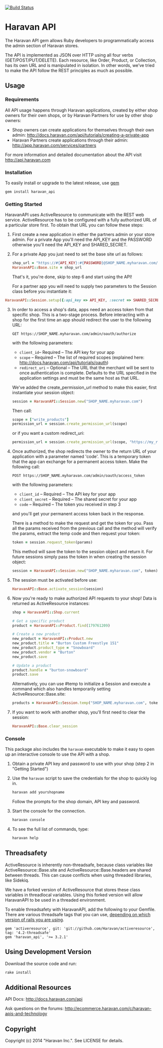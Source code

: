[![Build Status](https://travis-ci.org/Haravan/haravan_api.svg?branch=master)](https://travis-ci.org/Haravan/haravan_api)
# Haravan API

The Haravan API gem allows Ruby developers to programmatically access the admin section of Haravan stores.

The API is implemented as JSON over HTTP using all four verbs (GET/POST/PUT/DELETE). Each resource, like Order, Product, or Collection, has its own URL and is manipulated in isolation. In other words, we’ve tried to make the API follow the REST principles as much as possible.

## Usage

### Requirements

All API usage happens through Haravan applications, created by either shop owners for their own shops, or by Haravan Partners for use by other shop owners:

* Shop owners can create applications for themselves through their own admin: http://docs.haravan.com/api/tutorials/creating-a-private-app
* Haravan Partners create applications through their admin: http://app.haravan.com/services/partners

For more information and detailed documentation about the API visit http://api.haravan.com

### Installation

To easily install or upgrade to the latest release, use [gem](http://rubygems.org/)

```bash
gem install haravan_api
```

### Getting Started

HaravanAPI uses ActiveResource to communicate with the REST web service. ActiveResource has to be configured with a fully authorized URL of a particular store first. To obtain that URL you can follow these steps:

1. First create a new application in either the partners admin or your store admin. For a private App you'll need the API_KEY and the PASSWORD otherwise you'll need the API_KEY and SHARED_SECRET.

2. For a private App you just need to set the base site url as follows:

   ```ruby
   shop_url = "https://#{API_KEY}:#{PASSWORD}@SHOP_NAME.myharavan.com/admin"
   HaravanAPI::Base.site = shop_url
   ```

   That's it, you're done, skip to step 6 and start using the API!

   For a partner app you will need to supply two parameters to the Session class before you instantiate it:

  ```ruby
  HaravanAPI::Session.setup({:api_key => API_KEY, :secret => SHARED_SECRET})
  ```

3. In order to access a shop's data, apps need an access token from that specific shop. This is a two-stage process. Before interacting with a shop for the first time an app should redirect the user to the following URL:

   ```
   GET https://SHOP_NAME.myharavan.com/admin/oauth/authorize
   ```

   with the following parameters:

   * ``client_id``– Required – The API key for your app
   * ``scope`` – Required – The list of required scopes (explained here: http://docs.haravan.com/api/tutorials/oauth)
   * ``redirect_uri`` – Optional – The URL that the merchant will be sent to once authentication is complete. Defaults to the URL specified in the application settings and must be the same host as that URL.

   We've added the create_permission_url method to make this easier, first instantiate your session object:

   ```ruby
   session = HaravanAPI::Session.new("SHOP_NAME.myharavan.com")
   ```

   Then call:

   ```ruby
   scope = ["write_products"]
   permission_url = session.create_permission_url(scope)
   ```

   or if you want a custom redirect_uri:

   ```ruby
   permission_url = session.create_permission_url(scope, "https://my_redirect_uri.com")
   ```

4. Once authorized, the shop redirects the owner to the return URL of your application with a parameter named 'code'. This is a temporary token that the app can exchange for a permanent access token. Make the following call:

   ```
   POST https://SHOP_NAME.myharavan.com/admin/oauth/access_token
   ```

   with the following parameters:

   * ``client_id`` – Required – The API key for your app
   * ``client_secret`` – Required – The shared secret for your app
   * ``code`` – Required – The token you received in step 3

   and you'll get your permanent access token back in the response.

   There is a method to make the request and get the token for you. Pass
   all the params received from the previous call and the method will verify
   the params, extract the temp code and then request your token:

   ```ruby
   token = session.request_token(params)
   ```

   This method will save the token to the session object and return it. For future sessions simply pass the token in when creating the session object:

   ```ruby
   session = HaravanAPI::Session.new("SHOP_NAME.myharavan.com", token)
   ```

5. The session must be activated before use:

   ```ruby
   HaravanAPI::Base.activate_session(session)
   ```

6. Now you're ready to make authorized API requests to your shop! Data is returned as ActiveResource instances:

   ```ruby
   shop = HaravanAPI::Shop.current

   # Get a specific product
   product = HaravanAPI::Product.find(179761209)

   # Create a new product
   new_product = HaravanAPI::Product.new
   new_product.title = "Burton Custom Freestlye 151"
   new_product.product_type = "Snowboard"
   new_product.vendor = "Burton"
   new_product.save

   # Update a product
   product.handle = "burton-snowboard"
   product.save
   ```

   Alternatively, you can use #temp to initialize a Session and execute a command which also handles temporarily setting ActiveResource::Base.site:

   ```ruby
   products = HaravanAPI::Session.temp("SHOP_NAME.myharavan.com", token) { HaravanAPI::Product.find(:all) }
   ```

7. If you want to work with another shop, you'll first need to clear the session:

   ```ruby
   HaravanAPI::Base.clear_session
   ```


### Console

This package also includes the ``haravan`` executable to make it easy to open up an interactive console to use the API with a shop.

1. Obtain a private API key and password to use with your shop (step 2 in "Getting Started")

2. Use the ``haravan`` script to save the credentials for the shop to quickly log in.

   ```bash
   haravan add yourshopname
   ```

   Follow the prompts for the shop domain, API key and password.

3. Start the console for the connection.

   ```bash
   haravan console
   ```

4. To see the full list of commands, type:

   ```bash
   haravan help
   ```

## Threadsafety

ActiveResource is inherently non-threadsafe, because class variables like ActiveResource::Base.site and ActiveResource::Base.headers are shared between threads. This can cause conflicts when using threaded libraries, like Sidekiq.

We have a forked version of ActiveResource that stores these class variables in threadlocal variables. Using this forked version will allow HaravanAPI to be used in a threaded environment.

To enable threadsafety with HaravanAPI, add the following to your Gemfile. There are various threadsafe tags that you can use, [depending on which version of rails you are using](https://github.com/haravan/activeresource/tags).

```
gem 'activeresource', git: 'git://github.com/Haravan/activeresource', tag: '4.2-threadsafe'
gem 'haravan_api', '>= 3.2.1'
```

## Using Development Version

Download the source code and run:

```bash
rake install
```

## Additional Resources

API Docs: http://docs.haravan.com/api

Ask questions on the forums: http://ecommerce.haravan.com/c/haravan-apis-and-technology

## Copyright

Copyright (c) 2014 "Haravan Inc.". See LICENSE for details.
